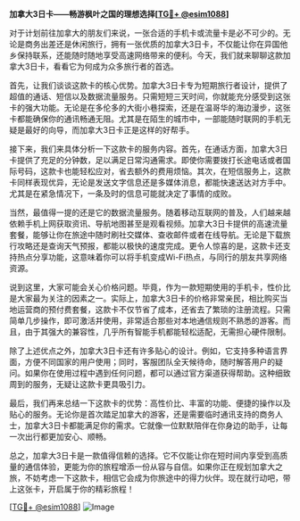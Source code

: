 **加拿大3日卡——畅游枫叶之国的理想选择[[TG💪+ @esim1088](https://t.me/s/esim1088)]**

对于计划前往加拿大的朋友们来说，一张合适的手机卡或流量卡是必不可少的。无论是商务出差还是休闲旅行，拥有一张优质的加拿大3日卡，不仅能让你在异国他乡保持联系，还能随时随地享受高速网络带来的便利。今天，我们就来聊聊这款加拿大3日卡，看看它为何成为众多旅行者的首选。

首先，让我们谈谈这款卡的核心优势。加拿大3日卡专为短期旅行者设计，提供了超值的通话、短信以及数据流量服务。只需短短三天时间，你就能充分感受到这张卡的强大功能。无论是在多伦多的大街小巷探索，还是在温哥华的海边漫步，这张卡都能确保你的通讯畅通无阻。尤其是在陌生的城市中，一部能随时联网的手机无疑是最好的向导，而加拿大3日卡正是这样的好帮手。

接下来，我们来具体分析一下这款卡的服务内容。首先，在通话方面，加拿大3日卡提供了充足的分钟数，足以满足日常沟通需求。即使你需要拨打长途电话或者国际号码，这款卡也能轻松应对，省去额外的费用烦恼。其次，在短信服务上，这款卡同样表现优异，无论是发送文字信息还是多媒体消息，都能快速送达对方手中。尤其是在紧急情况下，一条及时的信息可能就决定了事情的成败。

当然，最值得一提的还是它的数据流量服务。随着移动互联网的普及，人们越来越依赖手机上网获取资讯、导航地图甚至是观看视频。加拿大3日卡提供的高速流量套餐，能够让你在旅途中随时刷社交媒体、查收邮件或者在线导航。无论是下载旅行攻略还是查询天气预报，都能以极快的速度完成。更令人惊喜的是，这款卡还支持热点分享功能，这意味着你可以将手机变成Wi-Fi热点，与同行的朋友共享网络资源。

说到这里，大家可能会关心价格问题。毕竟，作为一款短期使用的手机卡，性价比是大家最为关注的因素之一。实际上，加拿大3日卡的价格非常亲民，相比购买当地运营商的预付费套餐，这款卡不仅节省了成本，还省去了繁琐的注册流程。只需简单几步操作，即可激活并使用，非常适合那些对本地通信规则不熟悉的游客。而且，由于其强大的兼容性，几乎所有智能手机都能轻松适配，无需担心硬件限制。

除了上述优点之外，加拿大3日卡还有许多贴心的设计。例如，它支持多种语言界面，方便不同国家的用户使用；同时，客服团队全天候待命，随时解答用户的疑问。如果你在使用过程中遇到任何问题，都可以通过官方渠道获得帮助。这种细致周到的服务，无疑让这款卡更具吸引力。

最后，我们再来总结一下这款卡的优势：高性价比、丰富的功能、便捷的操作以及贴心的服务。无论你是首次踏足加拿大的游客，还是需要临时通讯支持的商务人士，加拿大3日卡都能满足你的需求。它就像一位默默陪伴在你身边的助手，让每一次出行都更加安心、顺畅。

总之，加拿大3日卡是一款值得信赖的选择。它不仅能让你在短时间内享受到高质量的通信体验，更能为你的旅程增添一份从容与自信。如果你正在规划加拿大之旅，不妨考虑一下这款卡，相信它会成为你旅途中的得力伙伴。现在就行动吧，带上这张卡，开启属于你的精彩旅程！

[[TG💪+ @esim1088](https://t.me/s/esim1088)] 
![Image](https://i.postimg.cc/4NQfJmqS/Snipaste-2025-05-13-00-14-12.png)